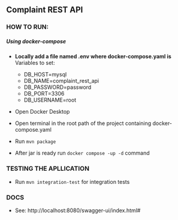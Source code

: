 ## Complaint REST API

### HOW TO RUN:
##### Using docker-compose

- **Locally add a file named .env where docker-compose.yaml is**
  Variables to set:

  - DB_HOST=mysql
  - DB_NAME=complaint_rest_api
  - DB_PASSWORD=password
  - DB_PORT=3306
  - DB_USERNAME=root

- Open Docker Desktop

- Open terminal in the root path of the project containing docker-compose.yaml
- Run ```mvn package```

- After jar is ready run ```docker compose -up -d``` command

### TESTING THE APLLICATION
- Run ```mvn integration-test```   for integration tests

### DOCS

- See: http://localhost:8080/swagger-ui/index.html#

